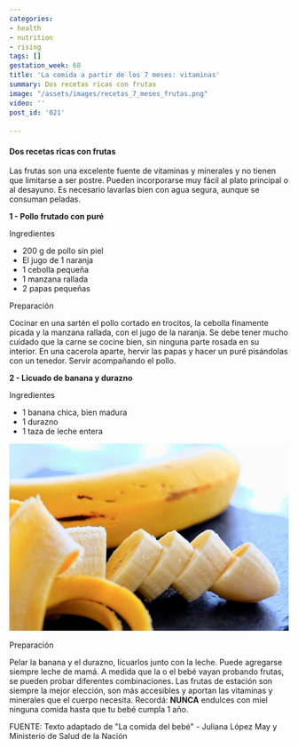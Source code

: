 ```yaml
---
categories:
- health
- nutrition
- rising
tags: []
gestation_week: 68
title: 'La comida a partir de los 7 meses: vitaminas'
summary: Dos recetas ricas con frutas
image: "/assets/images/recetas_7_meses_frutas.png"
video: ''
post_id: '021'

---
```


#### Dos recetas ricas con frutas

Las frutas son una excelente fuente de vitaminas y minerales y no tienen que limitarse a ser postre. Pueden incorporarse muy fácil al plato principal o al desayuno. Es necesario lavarlas bien con agua segura, aunque se consuman peladas.

**1 - Pollo frutado con puré** 

Ingredientes

* 200 g de pollo sin piel
* El jugo de 1 naranja
* 1 cebolla pequeña
* 1 manzana rallada 
* 2 papas pequeñas

Preparación

Cocinar en una sartén el pollo cortado en trocitos, la cebolla finamente picada y la manzana rallada, con el jugo de la naranja. Se debe tener mucho cuidado que la carne se cocine bien, sin ninguna parte rosada en su interior. En una cacerola aparte, hervir las papas y hacer un puré pisándolas con un tenedor. Servir acompañando el pollo. 

**2 - Licuado de banana y durazno**

Ingredientes 

* 1 banana chica, bien madura
* 1 durazno
* 1 taza de leche entera 

![](/assets/images/image887.png)

Preparación

Pelar la banana y el durazno, licuarlos junto con la leche. Puede agregarse siempre leche de mamá. A medida que la o el bebé vayan probando frutas, se pueden probar diferentes combinaciones. Las frutas de estación son siempre la mejor elección, son más accesibles y aportan las vitaminas y minerales que el cuerpo necesita. Recordá: **NUNCA** endulces con miel ninguna comida hasta que tu bebé cumpla 1 año.

FUENTE: Texto adaptado de "La comida del bebé" - Juliana López May y Ministerio de Salud de la Nación
